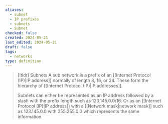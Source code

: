 ```yaml
---
aliases:
  - subnet
  - IP prefixes
  - subnets
  - Subnet
checked: false
created: 2024-05-21
last_edited: 2024-05-21
draft: false
tags:
  - networks
type: definition
---
```

>[!tldr] Subnets
> A sub network is a prefix of an [[Internet Protocol (IP)|IP address]] normally of length 8, 16, or 24. These form the hierarchy of [[Internet Protocol (IP)|IP addresses]].
> 
> Subnets can either be represented as an IP address followed by a slash with the prefix length such as 123.145.0.0/16. Or as an [[Internet Protocol (IP)|IP address]] with a [[Network mask|network mask]] such as 123.145.0.0 with 255.255.0.0 which represents the same information.

